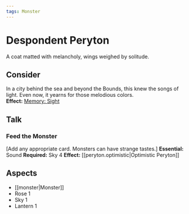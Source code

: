 ```yaml
---
tags: Monster
---
```

# Despondent Peryton
A coat matted with melancholy, wings weighed by solitude.
## Consider
In a city behind the sea and beyond the Bounds, this knew the songs of light. Even now, it yearns for those melodious colors.<br>**Effect:** [Memory: Sight](https://uadaf.theevilroot.xyz/rowenarium/element/mem.sight)
## Talk
### Feed the Monster
\[Add any appropriate card. Monsters can have strange tastes.]
**Essential:** Sound
**Required:** Sky 4
**Effect:** [[peryton.optimistic|Optimistic Peryton]]
## Aspects
- [[monster|Monster]]
- Rose 1
- Sky 1
- Lantern 1